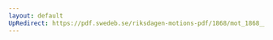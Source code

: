 ```yaml
---
layout: default
UpRedirect: https://pdf.swedeb.se/riksdagen-motions-pdf/1868/mot_1868__ak__00261.pdf
---
```

